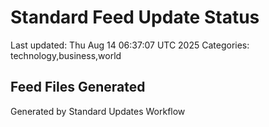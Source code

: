 # Standard Feed Update Status
Last updated: Thu Aug 14 06:37:07 UTC 2025
Categories: technology,business,world

## Feed Files Generated

Generated by Standard Updates Workflow
